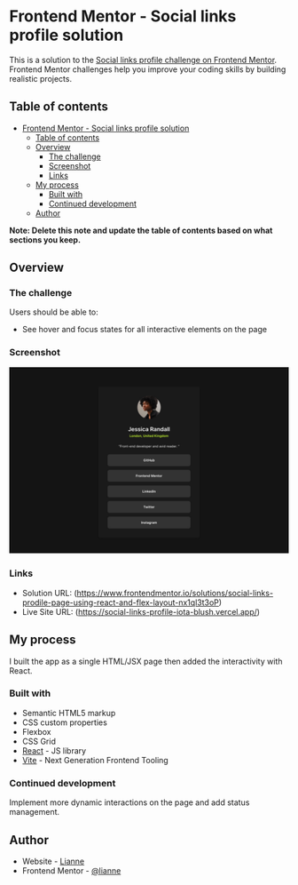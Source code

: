 # Frontend Mentor - Social links profile solution

This is a solution to the [Social links profile challenge on Frontend Mentor](https://www.frontendmentor.io/challenges/social-links-profile-UG32l9m6dQ). Frontend Mentor challenges help you improve your coding skills by building realistic projects. 

## Table of contents

- [Frontend Mentor - Social links profile solution](#frontend-mentor---social-links-profile-solution)
  - [Table of contents](#table-of-contents)
  - [Overview](#overview)
    - [The challenge](#the-challenge)
    - [Screenshot](#screenshot)
    - [Links](#links)
  - [My process](#my-process)
    - [Built with](#built-with)
    - [Continued development](#continued-development)
  - [Author](#author)

**Note: Delete this note and update the table of contents based on what sections you keep.**

## Overview

### The challenge

Users should be able to:

- See hover and focus states for all interactive elements on the page

### Screenshot

![](./public/screenshot.jpg)

### Links

- Solution URL: (https://www.frontendmentor.io/solutions/social-links-prodile-page-using-react-and-flex-layout-nx1ql3t3oP)
- Live Site URL: (https://social-links-profile-iota-blush.vercel.app/)

## My process

I built the app as a single HTML/JSX page then added the interactivity with React.

### Built with

- Semantic HTML5 markup
- CSS custom properties
- Flexbox
- CSS Grid
- [React](https://reactjs.org/) - JS library
- [Vite](https://vitejs.dev/) - Next Generation Frontend Tooling

### Continued development

Implement more dynamic interactions on the page and add status management.

## Author

- Website - [Lianne](https://www.your-site.com)
- Frontend Mentor - [@lianne](https://www.frontendmentor.io/profile/erath-rise)
